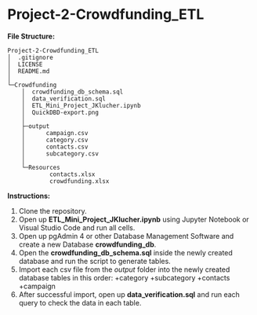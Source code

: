# Project-2-Crowdfunding_ETL

**File Structure:**
```
Project-2-Crowdfunding_ETL
│  .gitignore
│  LICENSE
│  README.md
│
└─Crowdfunding
    │  crowdfunding_db_schema.sql
    │  data_verification.sql
    │  ETL_Mini_Project_JKlucher.ipynb
    │  QuickDBD-export.png
    │
    ├─output
    │      campaign.csv
    │      category.csv
    │      contacts.csv
    │      subcategory.csv
    │
    └─Resources
            contacts.xlsx
            crowdfunding.xlsx
```

**Instructions:**
1. Clone the repository.
2. Open up **ETL_Mini_Project_JKlucher.ipynb** using Jupyter Notebook or Visual Studio Code and run all cells.
3. Open up pgAdmin 4 or other Database Management Software and create a new Database **crowdfunding_db**.
4. Open the **crowdfunding_db_schema.sql** inside the newly created database and run the script to generate tables.
5. Import each csv file from the *output* folder into the newly created database tables in this order:
   +category
   +subcategory
   +contacts
   +campaign
6. After successful import, open up **data_verification.sql** and run each query to check the data in each table.
